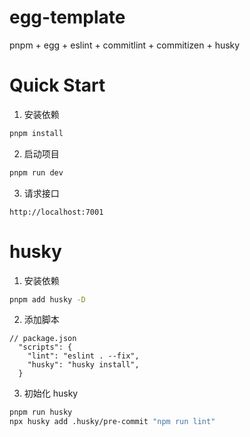 # egg-template
pnpm + egg + eslint + commitlint + commitizen + husky 


# Quick Start

1. 安装依赖
```sh
pnpm install
```

2. 启动项目
```sh
pnpm run dev
```

3. 请求接口
```url
http://localhost:7001
```

# husky

1. 安装依赖
```sh
pnpm add husky -D
```

2. 添加脚本
```
// package.json
  "scripts": {
    "lint": "eslint . --fix",
    "husky": "husky install",
  }
```

3. 初始化 husky
```sh
pnpm run husky
npx husky add .husky/pre-commit "npm run lint"
```
